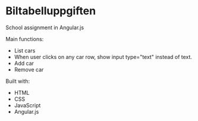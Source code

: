 # Biltabelluppgiften
School assignment in Angular.js

Main functions:

* List cars
* When user clicks on any car row, show input type="text" instead of text.
* Add car
* Remove car

Built with:

* HTML
* CSS
* JavaScript
* Angular.js